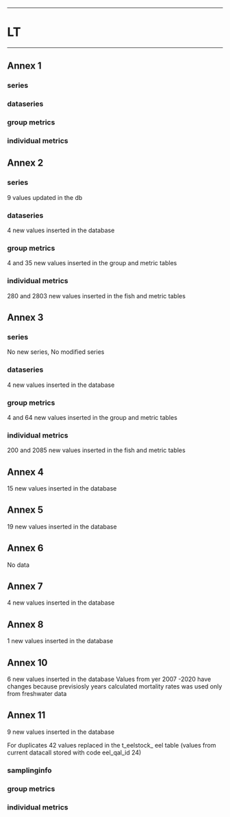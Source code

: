 -----------------------------------------------------------
# LT
-----------------------------------------------------------

## Annex 1

### series

### dataseries


### group metrics


### individual metrics

## Annex 2

### series
9 values updated in the db
### dataseries
4 new values inserted in the database

### group metrics
4 and 35 new values inserted in the group and metric tables

### individual metrics
280 and 2803 new values inserted in the fish and metric tables

## Annex 3

### series
No new series, No modified series
### dataseries
4 new values inserted in the database

### group metrics
4 and 64 new values inserted in the group and metric tables

### individual metrics

200 and 2085 new values inserted in the fish and metric tables

## Annex 4

15 new values inserted in the database

## Annex 5

19 new values inserted in the database

## Annex 6

No data

## Annex 7

4 new values inserted in the database

## Annex 8

1 new values inserted in the database

## Annex 10

6 new values inserted in the database
Values from yer 2007 -2020 have changes because previsiosly years calculated mortality rates was used only from freshwater data


## Annex 11

9 new values inserted in the database

For duplicates 42 values replaced in the t_eelstock_ eel table (values from current datacall stored with code eel_qal_id 24)

### samplinginfo


### group metrics


### individual metrics

